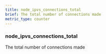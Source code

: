 ```yaml
---
title: node_ipvs_connections_total
brief: The total number of connections made
metric_type: counter
---
```

### node_ipvs_connections_total

The total number of connections made